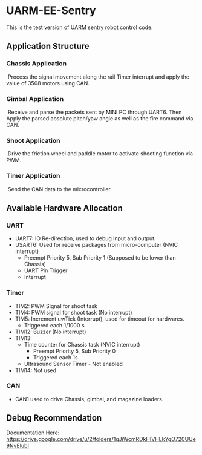 # UARM-EE-Sentry

This is the test version of UARM sentry robot control code. 

## Application Structure

### Chassis Application 

​	Process the signal movement along the rail Timer interrupt and apply the value of 3508 motors using CAN.

### Gimbal Application

​	Receive and parse the packets sent by MINI PC through UART6. Then Apply the parsed absolute pitch/yaw angle as well as the fire command via CAN. <CURENTLY NO PACKET VERIFICATION PROCEFSS>

### Shoot Application

​	Drive the friction wheel and paddle motor to activate shooting function via PWM.

### Timer Application

​	Send the CAN data to the microcontroller.



## Available Hardware Allocation

### UART

* UART7: IO Re-direction, used to debug input and output.
* USART6: Used for receive packages from micro-computer (NVIC Interrupt)
  * Preempt Priority 5, Sub Priority 1 (Supposed to be lower than Chassis)
  * UART Pin Trigger
  * Interrupt

### Timer

* TIM2: PWM Signal for shoot task
* TIM4: PWM signal for shoot task (No interrupt)
* TIM5: Increment uwTick (Interrupt), used for timeout for hardwares.
  * Triggered each 1/1000 s
* TIM12: Buzzer (No interrupt)
* TIM13: 
  * Time counter for Chassis task (NVIC interrupt)
    * Preempt Priority 5, Sub Priority 0
    * Triggered each 1s
  * Ultrasound Sensor Timer - Not enabled
* TIM14: Not used

### CAN

* CAN1 used to drive Chassis, gimbal, and magazine loaders.



## Debug Recommendation









Documentation Here:
https://drive.google.com/drive/u/2/folders/1qJiWcmRDkHIVHLkYgO720UUe9NvElubI
